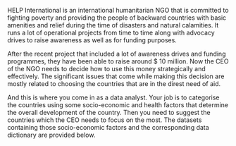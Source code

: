 HELP International is an international humanitarian NGO that is committed to fighting poverty and providing 
the people of backward countries with basic amenities and relief during the time of disasters and natural calamities. 
It runs a lot of operational projects from time to time along with advocacy drives to raise awareness as well as for funding purposes.


After the recent project that included a lot of awareness drives and funding programmes, they have been able to raise around $ 10 million. 
Now the CEO of the NGO needs to decide how to use this money strategically and effectively. The significant issues that come while making 
this decision are mostly related to choosing the countries that are in the direst need of aid. 


And this is where you come in as a data analyst. Your job is to categorise the countries using some socio-economic and health factors that 
determine the overall development of the country. Then you need to suggest the countries which the CEO needs to focus on the most. The datasets containing those socio-economic factors and the corresponding data dictionary are provided below.


